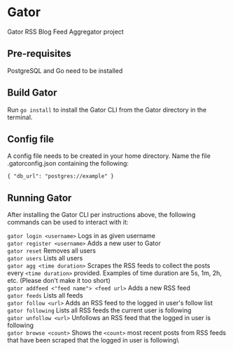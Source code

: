 # Gator
Gator RSS Blog Feed Aggregator project

## Pre-requisites
PostgreSQL and Go need to be installed

## Build Gator
Run `go install` to install the Gator CLI from the Gator directory in the terminal.

## Config file
A config file needs to be created in your home directory. Name the file .gatorconfig.json containing the following:

`{
  "db_url": "postgres://example"
}`

## Running Gator
After installing the Gator CLI per instructions above, the following commands can be used to interact with it:

`gator login <username>` Logs in as given username\
`gator register <username>` Adds a new user to Gator\
`gator reset` Removes all users\
`gator users` Lists all users\
`gator agg <time duration>` Scrapes the RSS feeds to collect the posts every `<time duration>` provided. Examples of time duration are 5s, 1m, 2h, etc. (Please don't make it too short)\
`gator addfeed <"feed name"> <feed url>` Adds a new RSS feed\
`gator feeds` Lists all feeds\
`gator follow <url>` Adds an RSS feed to the logged in user's follow list\
`gator following` Lists all RSS feeds the current user is following\
`gator unfollow <url>` Unfollows an RSS feed that the logged in user is following\
`gator browse <count>` Shows the `<count>` most recent posts from RSS feeds that have been scraped that the logged in user is following\
